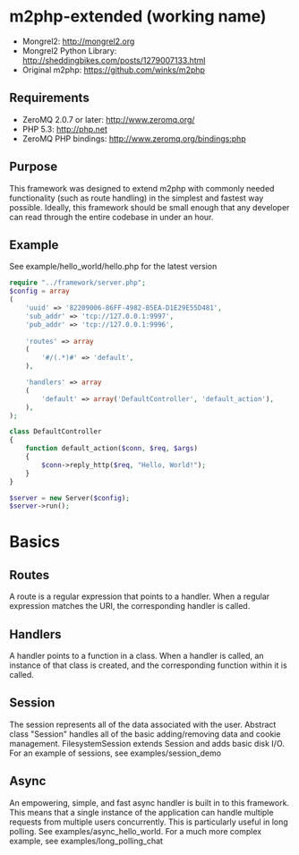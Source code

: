 m2php-extended (working name)
=============================

* Mongrel2: <http://mongrel2.org>
* Mongrel2 Python Library: <http://sheddingbikes.com/posts/1279007133.html>
* Original m2php: <https://github.com/winks/m2php>

Requirements
------------

* ZeroMQ 2.0.7 or later: <http://www.zeromq.org/>
* PHP 5.3: <http://php.net>
* ZeroMQ PHP bindings: <http://www.zeromq.org/bindings:php>

Purpose
-------
This framework was designed to extend m2php with commonly needed functionality (such as route handling) in the simplest and fastest way possible. Ideally, this framework should be small enough that any developer can read through the entire codebase in under an hour.

Example
-------

See example/hello_world/hello.php for the latest version

```php
require "../framework/server.php";
$config = array
(
    'uuid' => '82209006-86FF-4982-B5EA-D1E29E55D481',
    'sub_addr' => 'tcp://127.0.0.1:9997',
    'pub_addr' => 'tcp://127.0.0.1:9996',
    
    'routes' => array
    (
        '#/(.*)#' => 'default',
    ),

    'handlers' => array
    (
        'default' => array('DefaultController', 'default_action'),
    ),
);

class DefaultController
{
    function default_action($conn, $req, $args)
    {
        $conn->reply_http($req, "Hello, World!"); 
    }
}

$server = new Server($config);
$server->run();
```

Basics
======

Routes
------
A route is a regular expression that points to a handler. When a regular expression matches the URI, the corresponding handler is called.

Handlers
--------
A handler points to a function in a class. When a handler is called, an instance of that class is created, and the corresponding function within it is called.

Session
-------
The session represents all of the data associated with the user. Abstract class "Session" handles all of the basic adding/removing data and cookie management. FilesystemSession extends Session and adds basic disk I/O. For an example of sessions, see examples/session_demo

Async
-----
An empowering, simple, and fast async handler is built in to this framework. This means that a single instance of the application can handle multiple requests from multiple users concurrently. This is particularly useful in long polling. See examples/async_hello_world. For a much more complex example, see examples/long_polling_chat

